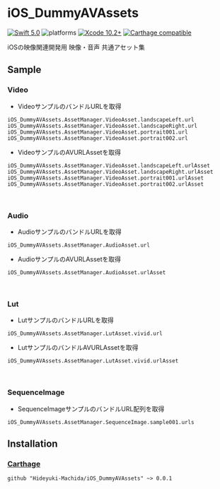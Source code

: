 # iOS_DummyAVAssets

[![Swift 5.0](https://img.shields.io/badge/Swift-5.0-orange.svg?style=flat)](https://developer.apple.com/swift/)
![platforms](https://img.shields.io/badge/platforms-iOS%20%7C%20macOS%20%7C%20tvOS%20%7C%20watchOS%20%7C%20Linux-333333.svg)
[![Xcode 10.2+](https://img.shields.io/badge/Xcode-10.2+-blue.svg?style=flat)](https://developer.apple.com/swift/)
[![Carthage compatible](https://img.shields.io/badge/Carthage-compatible-4BC51D.svg?style=flat)](https://github.com/Carthage/Carthage)

iOSの映像関連開発用 映像・音声 共通アセット集


## Sample

### Video

* VideoサンプルのバンドルURLを取得

```
iOS_DummyAVAssets.AssetManager.VideoAsset.landscapeLeft.url
iOS_DummyAVAssets.AssetManager.VideoAsset.landscapeRight.url
iOS_DummyAVAssets.AssetManager.VideoAsset.portrait001.url
iOS_DummyAVAssets.AssetManager.VideoAsset.portrait002.url
```

* VideoサンプルのAVURLAssetを取得

```
iOS_DummyAVAssets.AssetManager.VideoAsset.landscapeLeft.urlAsset
iOS_DummyAVAssets.AssetManager.VideoAsset.landscapeRight.urlAsset
iOS_DummyAVAssets.AssetManager.VideoAsset.portrait001.urlAsset
iOS_DummyAVAssets.AssetManager.VideoAsset.portrait002.urlAsset
```

<br />

### Audio

* AudioサンプルのバンドルURLを取得

```
iOS_DummyAVAssets.AssetManager.AudioAsset.url
```

* AudioサンプルのAVURLAssetを取得

```
iOS_DummyAVAssets.AssetManager.AudioAsset.urlAsset
```


<br />

### Lut


* LutサンプルのバンドルURLを取得

```
iOS_DummyAVAssets.AssetManager.LutAsset.vivid.url
```

* LutサンプルのバンドルAVURLAssetを取得

```
iOS_DummyAVAssets.AssetManager.LutAsset.vivid.urlAsset
```

<br />

### SequenceImage


* SequenceImageサンプルのバンドルURL配列を取得

```
iOS_DummyAVAssets.AssetManager.SequenceImage.sample001.urls
```


## Installation

### [Carthage](https://github.com/Carthage/Carthage)

```
github "Hideyuki-Machida/iOS_DummyAVAssets" ~> 0.0.1
```
